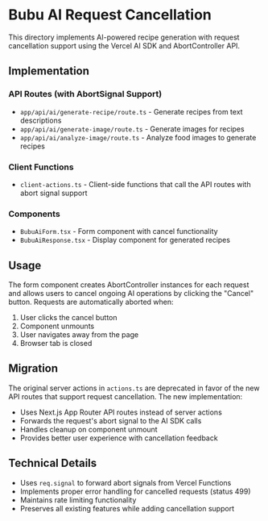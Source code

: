 # Bubu AI Request Cancellation

This directory implements AI-powered recipe generation with request cancellation support using the Vercel AI SDK and AbortController API.

## Implementation

### API Routes (with AbortSignal Support)

- `app/api/ai/generate-recipe/route.ts` - Generate recipes from text descriptions
- `app/api/ai/generate-image/route.ts` - Generate images for recipes
- `app/api/ai/analyze-image/route.ts` - Analyze food images to generate recipes

### Client Functions

- `client-actions.ts` - Client-side functions that call the API routes with abort signal support

### Components

- `BubuAiForm.tsx` - Form component with cancel functionality
- `BubuAiResponse.tsx` - Display component for generated recipes

## Usage

The form component creates AbortController instances for each request and allows users to cancel ongoing AI operations by clicking the "Cancel" button. Requests are automatically aborted when:

1. User clicks the cancel button
2. Component unmounts
3. User navigates away from the page
4. Browser tab is closed

## Migration

The original server actions in `actions.ts` are deprecated in favor of the new API routes that support request cancellation. The new implementation:

- Uses Next.js App Router API routes instead of server actions
- Forwards the request's abort signal to the AI SDK calls
- Handles cleanup on component unmount
- Provides better user experience with cancellation feedback

## Technical Details

- Uses `req.signal` to forward abort signals from Vercel Functions
- Implements proper error handling for cancelled requests (status 499)
- Maintains rate limiting functionality
- Preserves all existing features while adding cancellation support
